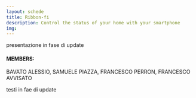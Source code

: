 ```yaml
---
layout: schede
title: Ribbon-fi
description: Control the status of your home with your smartphone
img:
---
```


presentazione in fase di update



#### MEMBERS:
BAVATO ALESSIO, SAMUELE PIAZZA, FRANCESCO PERRON, FRANCESCO AVVISATO

testi in fae di update

